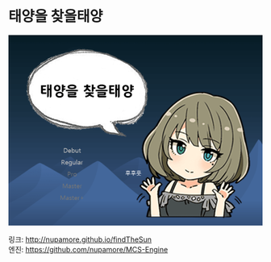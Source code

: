 ﻿# 태양을 찾을태양

![thumb](img/thumb.png)  

링크: http://nupamore.github.io/findTheSun  
엔진: https://github.com/nupamore/MCS-Engine  
